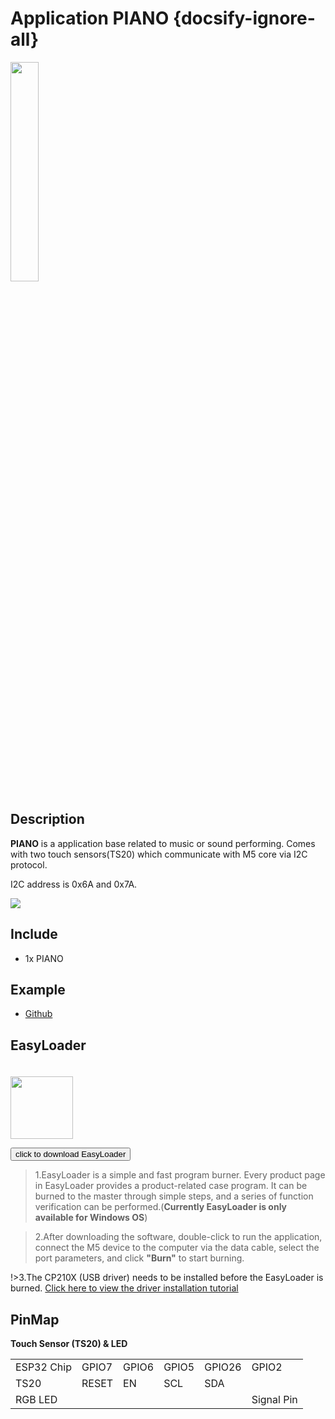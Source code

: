 # Application PIANO {docsify-ignore-all}

<img src="assets/img/product_pics/app/app_piano_01.png" width="30%" height="30%">


## Description

**PIANO** is a application base related to music or sound performing. Comes with two touch sensors(TS20) which communicate with M5 core via I2C protocol.

I2C address is 0x6A and 0x7A.

<img src="assets/img/product_pics/app/app_piano_02.png">

## Include

- 1x PIANO

## Example

- [Github](https://github.com/m5stack/M5-ProductExampleCodes/blob/master/App/PIANO/Arduino/M5PIANO/M5PIANO.ino)

## EasyLoader

<img src="https://m5stack.oss-cn-shenzhen.aliyuncs.com/image/EasyLoader_logo.png" width="100px" style="margin-top:20px">

<a href="https://m5stack.oss-cn-shenzhen.aliyuncs.com/EasyLoader/Application/PIANO/EasyLoader_APP_PIANO.exe"><button type="button" class="btn btn-primary">click to download EasyLoader</button></a>

>1.EasyLoader is a simple and fast program burner. Every product page in EasyLoader provides a product-related case program. It can be burned to the master through simple steps, and a series of function verification can be performed.(**Currently EasyLoader is only available for Windows OS**)

>2.After downloading the software, double-click to run the application, connect the M5 device to the computer via the data cable, select the port parameters, and click **"Burn"** to start burning.

!>3.The CP210X (USB driver) needs to be installed before the EasyLoader is burned. [Click here to view the driver installation tutorial](en/related_documents/M5Burner#install-usb-driver)


## PinMap

**Touch Sensor (TS20) & LED**

<table>
 <tr><td>ESP32 Chip</td><td>GPIO7</td><td>GPIO6</td><td>GPIO5</td><td>GPIO26</td><td>GPIO2</td></tr>
 <tr><td>TS20</td><td>RESET</td><td>EN</td><td>SCL</td><td>SDA</td></tr>
 <tr><td>RGB LED</td><td> </td><td> </td><td> </td><td> </td><td>Signal Pin</td></tr>
</table>


<script>

   var purchase_link = 'https://m5stack.com/collections/m5-application/products/acrylic-piano-board-with-rgb-led';

   anchor_search(purchase_link);
   scrollFunc();

</script>